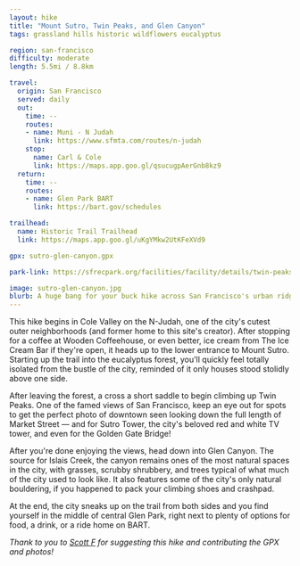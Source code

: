 ```yaml
---
layout: hike
title: "Mount Sutro, Twin Peaks, and Glen Canyon"
tags: grassland hills historic wildflowers eucalyptus

region: san-francisco
difficulty: moderate
length: 5.5mi / 8.8km

travel:
  origin: San Francisco
  served: daily
  out:
    time: --
    routes:
    - name: Muni - N Judah
      link: https://www.sfmta.com/routes/n-judah
    stop:
      name: Carl & Cole
      link: https://maps.app.goo.gl/qsucugpAerGnb8kz9
  return:
    time: --
    routes:
    - name: Glen Park BART
      link: https://bart.gov/schedules

trailhead:
  name: Historic Trail Trailhead
  link: https://maps.app.goo.gl/uKgYMkw2UtKFeXVd9

gpx: sutro-glen-canyon.gpx

park-link: https://sfrecpark.org/facilities/facility/details/twin-peaks-384

image: sutro-glen-canyon.jpg
blurb: A huge bang for your buck hike across San Francisco's urban ridgeline and deep into Glen Canyon.
---
```


This hike begins in Cole Valley on the N-Judah, one of the city's cutest outer neighborhoods (and former home to this site's creator). After stopping for a coffee at Wooden Coffeehouse, or even better, ice cream from The Ice Cream Bar if they're open, it heads up to the lower entrance to Mount Sutro. Starting up the trail into the eucalyptus forest, you'll quickly feel totally isolated from the bustle of the city, reminded of it only houses stood stolidly above one side.

After leaving the forest, a cross a short saddle to begin climbing up Twin Peaks. One of the famed views of San Francisco, keep an eye out for spots to get the perfect photo of downtown seen looking down the full length of Market Street — and for Sutro Tower, the city's beloved red and white TV tower, and even for the Golden Gate Bridge!

After you're done enjoying the views, head down into Glen Canyon. The source for Islais Creek, the canyon remains ones of the most natural spaces in the city, with grasses, scrubby shrubbery, and trees typical of what much of the city used to look like. It also features some of the city's only natural bouldering, if you happened to pack your climbing shoes and crashpad.

At the end, the city sneaks up on the trail from both sides and you find yourself in the middle of central Glen Park, right next to plenty of options for food, a drink, or a ride home on BART.

*Thank to you to [Scott F](https://carfree.city/@scott) for suggesting this hike and contributing the GPX and photos!*
